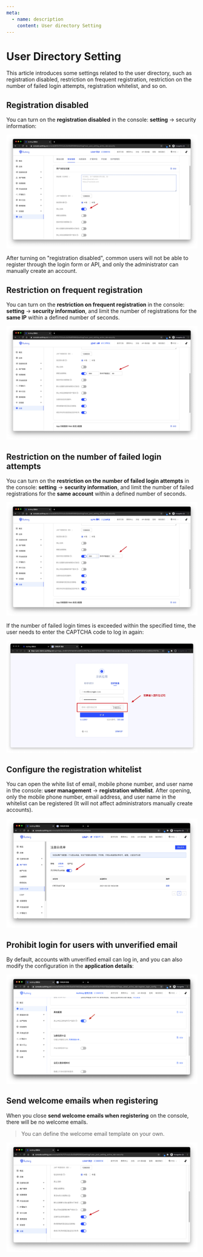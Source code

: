 ```yaml
---
meta:
  - name: description
    content: User directory Setting
---
```


# User Directory Setting

<LastUpdated/>

This article introduces some settings related to the user directory, such as registration disabled, restriction on frequent registration, restriction on the number of failed login attempts, registration whitelist, and so on.

## Registration disabled

You can turn on the **registration disabled** in the console: **setting** -> security information:

![](./images/disable-registration-settings.jpg)

After turning on "registration disabled", common users will not be able to register through the login form or API, and only the administrator can manually create an account.

## Restriction on frequent registration

You can turn on the **restriction on frequent registration** in the console: **setting** -> **security information**, and limit the number of registrations for the **same IP** within a defined number of seconds.

![](./images/registration-frequency-check-settings.jpg)

## Restriction on the number of failed login attempts

You can turn on the **restriction on the number of failed login attempts** in the console: **setting** -> **security information**, and limit the number of failed registrations for the **same account** within a defined number of seconds.

![](./images/login-fail-frequency-check-settings.jpg)

If the number of failed login times is exceeded within the specified time, the user needs to enter the CAPTCHA code to log in again:

![](./images/enter-captcha.jpg)

## Configure the registration whitelist

You can open the white list of email, mobile phone number, and user name in the console: **user management** -> **registration whitelist**. After opening, only the mobile phone number, email address, and user name in the whitelist can be registered (It will not affect administrators manually create accounts).

![](./images/whitelist.jpg)

## Prohibit login for users with unverified email

By default, accounts with unverified email can log in, and you can also modify the configuration in the **application details**:

![](./images/disable-unverified-email-login.png)

## Send welcome emails when registering

When you close **send welcome emails when registering** on the console, there will be no welcome emails.

> You can define the welcome email template on your own.

![](./images/send-welcome-email-settings.jpg)
